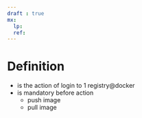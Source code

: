 ```yaml
---
draft : true
mx:  
  lp:
  ref:
---
```


# Definition
- is the action of login to 1 registry@docker
- is mandatory before action
  - push image
  - pull image

